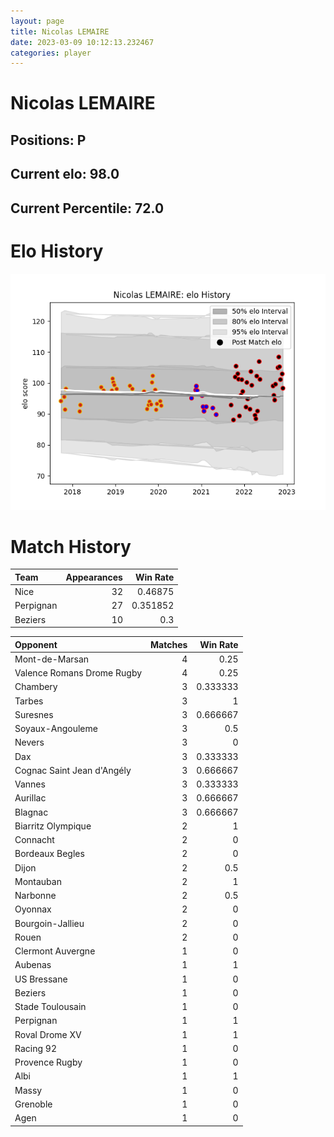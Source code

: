 ```yaml
---  
layout: page  
title: Nicolas LEMAIRE  
date: 2023-03-09 10:12:13.232467  
categories: player  
---
```

# Nicolas LEMAIRE

## Positions: P

## Current elo: 98.0

## Current Percentile: 72.0

# Elo History


![elo history](history_NicolasLEMAIRE.png)
# Match History


| Team      |   Appearances |   Win Rate |
|:----------|--------------:|-----------:|
| Nice      |            32 |   0.46875  |
| Perpignan |            27 |   0.351852 |
| Beziers   |            10 |   0.3      |

| Opponent                   |   Matches |   Win Rate |
|:---------------------------|----------:|-----------:|
| Mont-de-Marsan             |         4 |   0.25     |
| Valence Romans Drome Rugby |         4 |   0.25     |
| Chambery                   |         3 |   0.333333 |
| Tarbes                     |         3 |   1        |
| Suresnes                   |         3 |   0.666667 |
| Soyaux-Angouleme           |         3 |   0.5      |
| Nevers                     |         3 |   0        |
| Dax                        |         3 |   0.333333 |
| Cognac Saint Jean d'Angély |         3 |   0.666667 |
| Vannes                     |         3 |   0.333333 |
| Aurillac                   |         3 |   0.666667 |
| Blagnac                    |         3 |   0.666667 |
| Biarritz Olympique         |         2 |   1        |
| Connacht                   |         2 |   0        |
| Bordeaux Begles            |         2 |   0        |
| Dijon                      |         2 |   0.5      |
| Montauban                  |         2 |   1        |
| Narbonne                   |         2 |   0.5      |
| Oyonnax                    |         2 |   0        |
| Bourgoin-Jallieu           |         2 |   0        |
| Rouen                      |         2 |   0        |
| Clermont Auvergne          |         1 |   0        |
| Aubenas                    |         1 |   1        |
| US Bressane                |         1 |   0        |
| Beziers                    |         1 |   0        |
| Stade Toulousain           |         1 |   0        |
| Perpignan                  |         1 |   1        |
| Roval Drome XV             |         1 |   1        |
| Racing 92                  |         1 |   0        |
| Provence Rugby             |         1 |   0        |
| Albi                       |         1 |   1        |
| Massy                      |         1 |   0        |
| Grenoble                   |         1 |   0        |
| Agen                       |         1 |   0        |